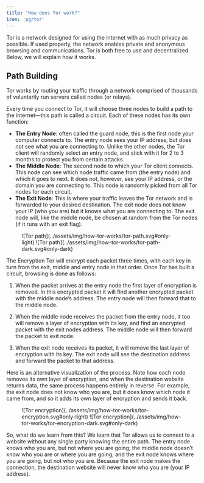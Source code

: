 ```yaml
---
title: "How does Tor work?"
icon: 'pg/tor'
---
```


Tor is a network designed for using the internet with as much privacy as possible. If used properly, the network enables private and anonymous browsing and communications. Tor is both free to use and decentralized. Below, we will explain how it works.

## Path Building

Tor works by routing your traffic through a network comprised of thousands of voluntarily run servers called nodes (or relays).

Every time you connect to Tor, it will choose three nodes to build a path to the internet—this path is called a circuit. Each of these nodes has its own function:

  - **The Entry Node**: often called the guard node, this is the first node your computer connects to. The entry node sees your IP address, but does not see what you are connecting to. Unlike the other nodes, the Tor client will randomly select an entry node, and stick with it for 2 to 3 months to protect you from certain attacks.
  - **The Middle Node**: The second node to which your Tor client connects. This node can see which node traffic came from (the entry node) and which it goes to next. It does not, however, see your IP address, or the domain you are connecting to. This node is randomly picked from all Tor nodes for each circuit.
  - **The Exit Node**: This is where your traffic leaves the Tor network and is forwarded to your desired destination. The exit node does not know your IP (who you are) but it knows what you are connecting to. The exit node will, like the middle node, be chosen at random from the Tor nodes (if it runs with an exit flag).

<figure markdown>
  ![Tor path](../assets/img/how-tor-works/tor-path.svg#only-light)
  ![Tor path](../assets/img/how-tor-works/tor-path-dark.svg#only-dark)
</figure>

The Encryption Tor will encrypt each packet three times, with each key in turn from the exit, middle and entry node in that order. Once Tor has built a circuit, browsing is done as follows:

1. When the packet arrives at the entry node the first layer of encryption is removed. In this encrypted packet it will find another encrypted packet with the middle node’s address. The entry node will then forward that to the middle node.

2. When the middle node receives the packet from the entry node, it too will remove a layer of encryption with its key, and find an encrypted packet with the exit nodes address. The middle node will then forward the packet to exit node.

3. When the exit node receives its packet, it will remove the last layer of encryption with its key. The exit node will see the destination address and forward the packet to that address.

Here is an alternative visualization of the process. Note how each node removes its own layer of encryption, and when the destination website returns data, the same process happens entirely in reverse. For example, the exit node does not know who you are, but it does know which node it came from, and so it adds its own layer of encryption and sends it back.

<figure markdown>
  ![Tor encryption](../assets/img/how-tor-works/tor-encryption.svg#only-light)
  ![Tor encryption](../assets/img/how-tor-works/tor-encryption-dark.svg#only-dark)
</figure>

So, what do we learn from this? We learn that Tor allows us to connect to a website without any single party knowing the entire path. The entry node knows who you are, but not where you are going; the middle node doesn’t know who you are or where you are going; and the exit node knows where you are going, but not who you are. Because the exit node makes the connection, the destination website will never know who you are (your IP address).
